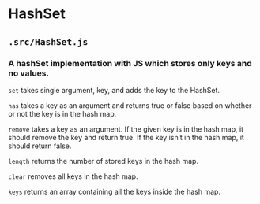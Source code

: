 # HashSet
## `.src/HashSet.js`
### A hashSet implementation with JS which stores only keys and no values.

`set` takes single argument, key, and adds the key to the HashSet.

`has` takes a key as an argument and returns true or false based on whether or not the key is in the hash map.

`remove` takes a key as an argument. If the given key is in the hash map, it should remove the key and return true. If the key isn’t in the hash map, it should return false.

`length` returns the number of stored keys in the hash map.

`clear` removes all keys in the hash map.

`keys` returns an array containing all the keys inside the hash map.